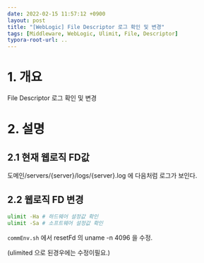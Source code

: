 ```yaml
---
date: 2022-02-15 11:57:12 +0900
layout: post
title: "[WebLogic] File Descriptor 로그 확인 및 변경"
tags: [Middleware, WebLogic, Ulimit, File, Descriptor]
typora-root-url: ..
---
```



# 1. 개요

File Descriptor 로그 확인 및 변경



# 2. 설명

## 2.1 현재 웹로직 FD값

도메인/servers/{server}/logs/{server}.log 에 다음처럼 로그가 보인다.



## 2.2 웹로직 FD 변경

```sh
ulimit -Ha # 하드웨어 설정값 확인
ulimit -Sa # 소프트웨어 설정값 확인
```



`commEnv.sh` 에서 resetFd 의 uname -n 4096 을 수정.

(ulimited 으로 된경우에는 수정이필요.)
